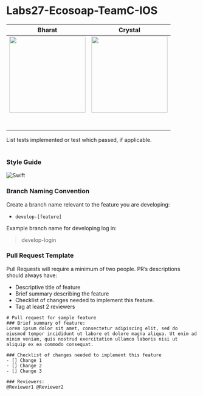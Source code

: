 # Labs27-Ecosoap-TeamC-IOS


|                                                      Bharat                                                       |                                                       Crystal                                                                                          
 | :-----------------------------------------------------------------------------------------------------------------------------------------: | :-------------------------------------------------------------------------------------------------------------------------------------------: 
 | <img src="https://www.dalesjewelers.com/wp-content/uploads/2018/10/placeholder-silhouette-female.png" width = "200" /> | <img src="https://www.dalesjewelers.com/wp-content/uploads/2018/10/placeholder-silhouette-male.png" width = "200" />|
 |                                <img src="https://github.com/favicon.ico" width="15">                              |                            <img src="https://github.com/favicon.ico" width="15">                                         
 |                <img src="https://static.licdn.com/sc/h/al2o9zrvru7aqj8e1x2rzsrca" width="15">                |                 <img src="https://static.licdn.com/sc/h/al2o9zrvru7aqj8e1x2rzsrca" width="15">               

 List tests implemented or test which passed, if applicable.
 <br>
 <br>

 ### Style Guide
 ![Swift](https://img.shields.io/badge/Swift-Version%205.3-orange)

### Branch Naming Convention
Create a branch name relevant to the feature you are developing:  
- `develop-[feature]`  

Example branch name for developing log in:
> develop-login  

### Pull Request Template

Pull Requests will require a minimum of two people.
PR’s descriptions should always have:

- Descriptive title of feature
- Brief summary describing the feature
- Checklist of changes needed to implement this feature.
- Tag at least 2 reviewers

```
# Pull request for sample feature
### Brief summary of feature:
Lorem ipsum dolor sit amet, consectetur adipiscing elit, sed do eiusmod tempor incididunt ut labore et dolore magna aliqua. Ut enim ad minim veniam, quis nostrud exercitation ullamco laboris nisi ut aliquip ex ea commodo consequat.

### Checklist of changes needed to implement this feature
- [] Change 1
- [] Change 2
- [] Change 3

### Reviewers: 
@Reviewer1 @Reviewer2
```
